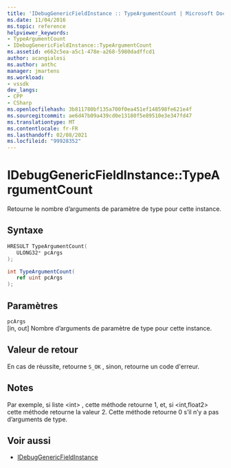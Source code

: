 ```yaml
---
title: 'IDebugGenericFieldInstance :: TypeArgumentCount | Microsoft Docs'
ms.date: 11/04/2016
ms.topic: reference
helpviewer_keywords:
- TypeArgumentCount
- IDebugGenericFieldInstance::TypeArgumentCount
ms.assetid: e662c5ea-a5c1-478e-a268-5980dadffcd1
author: acangialosi
ms.author: anthc
manager: jmartens
ms.workload:
- vssdk
dev_langs:
- CPP
- CSharp
ms.openlocfilehash: 3b811780bf135a700f0ea451ef148598fe621e4f
ms.sourcegitcommit: ae6d47b09a439cd0e13180f5e89510e3e347fd47
ms.translationtype: MT
ms.contentlocale: fr-FR
ms.lasthandoff: 02/08/2021
ms.locfileid: "99928352"
---
```

# <a name="idebuggenericfieldinstancetypeargumentcount"></a>IDebugGenericFieldInstance::TypeArgumentCount
Retourne le nombre d’arguments de paramètre de type pour cette instance.

## <a name="syntax"></a>Syntaxe

```cpp
HRESULT TypeArgumentCount(
   ULONG32* pcArgs
);
```

```csharp
int TypeArgumentCount(
   ref uint pcArgs
);
```

## <a name="parameters"></a>Paramètres
`pcArgs`\
[in, out] Nombre d’arguments de paramètre de type pour cette instance.

## <a name="return-value"></a>Valeur de retour
 En cas de réussite, retourne `S_OK` , sinon, retourne un code d'erreur.

## <a name="remarks"></a>Notes
 Par exemple, si liste \<int> , cette méthode retourne 1, et, si \<int,float2> cette méthode retourne la valeur 2. Cette méthode retourne 0 s’il n’y a pas d’arguments de type.

## <a name="see-also"></a>Voir aussi
- [IDebugGenericFieldInstance](../../../extensibility/debugger/reference/idebuggenericfieldinstance.md)
